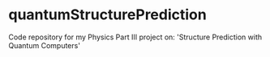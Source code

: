 # quantumStructurePrediction
Code repository for my Physics Part III project on: 'Structure Prediction with Quantum Computers'
